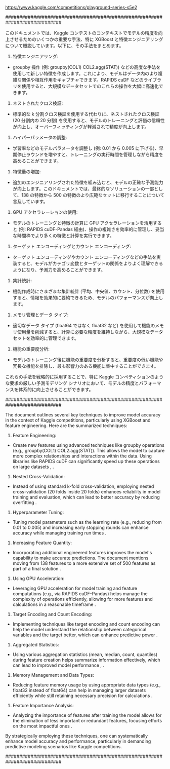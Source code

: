 
https://www.kaggle.com/competitions/playground-series-s5e2

############################################################################

このドキュメントでは、Kaggle コンテストのコンテキストでモデルの精度を向上させるためのいくつかの重要な手法、特に XGBoost と特徴エンジニアリングについて概説しています。以下に、その手法をまとめます。

1. 特徴エンジニアリング:

- groupby 操作 (例: groupby(COL1) COL2.agg(STAT)) などの高度な手法を使用して新しい特徴を作​​成します。これにより、モデルはデータ内のより複雑な関係や相互作用をキャプチャできます。RAPIDS cuDF などのライブラリを使用すると、大規模なデータセットでのこれらの操作を大幅に高速化できます。

1. ネストされたクロス検証:

- 標準的な k 分割クロス検証を使用する代わりに、ネストされたクロス検証 (20 分割内の 20 分割) を使用すると、モデルのトレーニングと評価の信頼性が向上し、オーバーフィッティングが軽減されて精度が向上します。

1. ハイパーパラメータの調整:

- 学習率などのモデルパラメータを調整し (例: 0.01 から 0.005 に下げる)、早期停止ラウンドを増やすと、トレーニングの実行時間を管理しながら精度を高めることができます。

1. 特徴量の増加:

- 追加のエンジニアリングされた特徴を組み込むと、モデルの正確な予測能力が向上します。このドキュメントでは、最終的なソリューションの一部として、138 の特徴から 500 の特徴のより広範なセットに移行することについて言及しています。

1. GPU アクセラレーションの使用:

- モデルのトレーニングと特徴の計算に GPU アクセラレーションを活用すると (例: RAPIDS cuDF-Pandas 経由)、操作の複雑さを効率的に管理し、妥当な時間枠でより多くの特徴と計算を実行できます。

1. ターゲット エンコーディングとカウント エンコーディング:

- ターゲット エンコーディングやカウント エンコーディングなどの手法を実装すると、モデルがカテゴリ変数とターゲットの関係をよりよく理解できるようになり、予測力を高めることができます。

1. 集計統計:

- 機能作成時にさまざまな集計統計 (平均、中央値、カウント、分位数) を使用すると、情報を効果的に要約できるため、モデルのパフォーマンスが向上します。

1. メモリ管理とデータ タイプ:

- 適切なデータ タイプ (float64 ではなく float32 など) を使用して機能のメモリ使用量を削減すると、計算に必要な精度を維持しながら、大規模なデータセットを効率的に管理できます。

1. 機能の重要度分析:

- モデルのトレーニング後に機能の重要度を分析すると、重要度の低い機能や冗長な機能を排除し、最も影響力のある機能に集中することができます。

これらの手法を戦略的に採用することで、特に Kaggle コンペティションのような要求の厳しい予測モデリング シナリオにおいて、モデルの精度とパフォーマンスを体系的に向上させることができます。

############################################################################

The document outlines several key techniques to improve model accuracy in the context of Kaggle competitions, particularly using XGBoost and feature engineering. Here are the summarized techniques:

1. Feature Engineering:

- Create new features using advanced techniques like groupby operations (e.g., groupby(COL1) COL2.agg(STAT)). This allows the model to capture more complex relationships and interactions within the data. Using libraries like RAPIDS cuDF can significantly speed up these operations on large datasets , .

1. Nested Cross-Validation:

- Instead of using standard k-fold cross-validation, employing nested cross-validation (20 folds inside 20 folds) enhances reliability in model training and evaluation, which can lead to better accuracy by reducing overfitting .

1. Hyperparameter Tuning:

- Tuning model parameters such as the learning rate (e.g., reducing from 0.01 to 0.005) and increasing early stopping rounds can enhance accuracy while managing training run times .

1. Increasing Feature Quantity:

- Incorporating additional engineered features improves the model's capability to make accurate predictions. The document mentions moving from 138 features to a more extensive set of 500 features as part of a final solution .

1. Using GPU Acceleration:

- Leveraging GPU acceleration for model training and feature computations (e.g., via RAPIDS cuDF-Pandas) helps manage the complexity of operations efficiently, allowing for more features and calculations in a reasonable timeframe .

1. Target Encoding and Count Encoding:

- Implementing techniques like target encoding and count encoding can help the model understand the relationship between categorical variables and the target better, which can enhance predictive power .

1. Aggregated Statistics:

- Using various aggregation statistics (mean, median, count, quantiles) during feature creation helps summarize information effectively, which can lead to improved model performance , .

1. Memory Management and Data Types:

- Reducing feature memory usage by using appropriate data types (e.g., float32 instead of float64) can help in managing larger datasets efficiently while still retaining necessary precision for calculations .

1. Feature Importance Analysis:

- Analyzing the importance of features after training the model allows for the elimination of less important or redundant features, focusing efforts on the most impactful ones .

By strategically employing these techniques, one can systematically enhance model accuracy and performance, particularly in demanding predictive modeling scenarios like Kaggle competitions.

############################################################################
